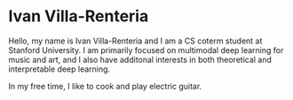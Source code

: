 # Ivan Villa-Renteria

Hello, my name is Ivan Villa-Renteria and I am a CS coterm student at Stanford University. I am primarily focused on multimodal deep learning for music and art, and I also have additonal interests in both theoretical and interpretable deep learning.

In my free time, I like to cook and play electric guitar.
